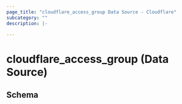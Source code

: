 ```yaml
---
page_title: "cloudflare_access_group Data Source - Cloudflare"
subcategory: ""
description: |-
  
---
```


# cloudflare_access_group (Data Source)




<!-- schema generated by tfplugindocs -->
## Schema


